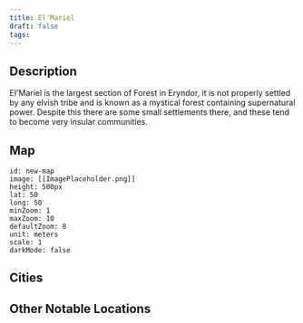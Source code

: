 ```yaml
---
title: El'Mariel
draft: false
tags:
---
```

## Description

El'Mariel is the largest section of Forest in Eryndor, it is not properly settled by any elvish tribe and is known as a mystical forest containing supernatural power. Despite this there are some small settlements there, and these tend to become very insular communities.
## Map
```leaflet 
id: new-map 
image: [[ImagePlaceholder.png]] 
height: 500px 
lat: 50 
long: 50 
minZoom: 1 
maxZoom: 10 
defaultZoom: 8
unit: meters 
scale: 1 
darkMode: false
```

## Cities


## Other Notable Locations


